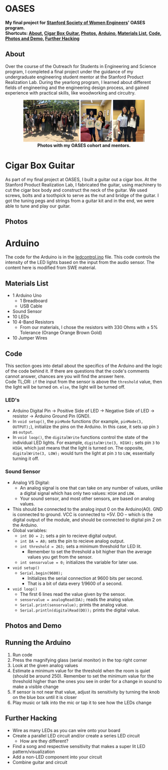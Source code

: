 # OASES
**My final project for [Stanford Society of Women Engineers](https://swe.stanford.edu/)' OASES program.**  
**Shortcuts: [About](https://github.com/kayleyseow/OASES#about), [Cigar Box Guitar](https://github.com/kayleyseow/OASES#cigar-box-guitar), [Photos](https://github.com/kayleyseow/OASES#photos), [Arduino](https://github.com/kayleyseow/OASES#arduino), [Materials List](https://github.com/kayleyseow/OASES#materials-list), [Code](https://github.com/kayleyseow/OASES#code), [Photos and Demo](https://github.com/kayleyseow/OASES#photos-and-demo), [Further Hacking](https://github.com/kayleyseow/OASES#further-hacking)**  

## About
Over the course of the Outreach for Students in Engineering and Science program, I completed a final project under the guidance of my undergraduate engineering student mentor at the Stanford Product Realization Lab. During the yearlong program, I learned about different fields of engineering and the engineering design process, and gained experience with practical skills, like woodworking and circuitry.  
<p align="center">
	<img src="Assets/OASESGroupPhoto.JPG" alt="Photo of the 2018-2019 OASES cohort, Stanford University" width=35.5%/>
	<img src="Assets/GU.jpg" alt="Photo with my mentor" width=20%/> 
	<img src="Assets/AC.JPG" alt="Photo with another mentor" width=20%/>
	<br>
	<b>Photos with my OASES cohort and mentors.</b>
</p>  

# Cigar Box Guitar
As part of my final project at OASES, I built a guitar out a cigar box. At the Stanford Product Realization Lab, I fabricated the guitar, using machinery to cut the cigar box body and construct the neck of the guitar. We used screws, bolts and a toothpick to serve as the nut and bridge of the guitar. I got the tuning pegs and strings from a guitar kit and in the end, we were able to tune and play our guitar. 
## Photos
# Arduino
The code for the Arduino is in the [ledcontrol.ino](https://github.com/kayleyseow/OASES/blob/master/ledcontrol.ino) file. This code controls the intensity of the LED lights based on the input from the audio sensor. The content here is modified from SWE material.
## Materials List  
- 1 Arduino Uno
	- 1 Breadboard
	- USB Cable
- Sound Sensor
- 10 LEDs
- 10 4-Band Resistors
  - From our materials, I chose the resistors with 330 Ohms with ± 5% Tolerance (Orange Orange Brown Gold)
- 10 Jumper Wires
## Code
This section goes into detail about the specifics of the Arduino and the logic of the code behind it. If there are questions that the code's comments cannot answer, chances are you will find the answer here.  
Code TL;DR: `if` the input from the sensor is above the `threshold` value, then the light will be turned on. `else`, the light will be turned off.  
### LED's  
- Arduino Digital Pin → Positive Side of LED → Negative Side of LED → resistor → Arduino Ground Pin (GND).
- In ```void setup()```, the ```pinMode``` functions (for example, ```pinMode(3, OUTPUT);```), initialize the pins on the Arduino. In this case, it sets up pin `3` as `output`.
- In ```void loop()```, the ```digitalWrite``` functions control the state of the individual LED lights. For example, ```digitalWrite(3, HIGH);``` sets pin `3` to `HIGH`, which just means that the light is turned on. The opposite, ```digitalWrite(3, LOW);``` would turn the light at pin `3` to `LOW`, essentially turning it off.
### Sound Sensor
- Analog VS Digital:  
	- An analog signal is one that can take on any number of values, unlike a digital signal which has only two values: ```HIGH``` and ```LOW```.  
	- Your sound sensor, and most other sensors, are based on analog values.
- This should be connected to the analog input 0 on the Arduino(A0). GND is connected to ground. VCC is connected to +5V. DO – which is the digital output of the module, and should be connected to digital pin 2 on the Arduino.
- Global variables:
  - ```int DO = 2;``` sets a pin to recieve digital output.
  - ```int DA = A0;``` sets the pin to recieve analog output.
  - ```int threshold = 263;``` sets a minimum threshold for LED lit.
    - Remember to set the threshold a bit higher than the average values you get from the sensor.
  - ```int sensorvalue = 0;``` initializes the variable for later use.
- ```void setup()```
  - ```Serial.begin(9600);```
    - Initializes the serial connection at 9600 bits per second.
    - That is a bit of data every 1/9600 of a second.
- ```void loop()```  
  - The first 6 lines read the value given by the sensor.  
  - ```sensorvalue = analogRead(DA);``` reads the analog value.
  - ```Serial.print(sensorvalue);``` prints the analog value.
  - ```Serial.println(digitalRead(DO));``` prints the digital value.
## Photos and Demo
## Running the Arduino
1. Run code
2. Press the magnifying glass (serial monitor) in the top right corner
3. Look at the given analog values
4. Estimate a minimum value for the threshold when the room is quiet (should be around 250). Remember to set the minimum value for the threshold higher than the ones you see in order for a change in sound to make a visible change
5. If sensor is not near that value, adjust its sensitivity by turning the knob on the blue box until it is closer
6. Play music or talk into the mic or tap it to see how the LEDs change
## Further Hacking
- Wire as many LEDs as you can wire onto your board
- Create a parallel LED circuit and/or create a series LED circuit
	- How are they different?
- Find a song and respective sensitivity that makes a super lit LED pattern/visualization
- Add a non-LED component into your circuit
- Combine guitar and circuit
